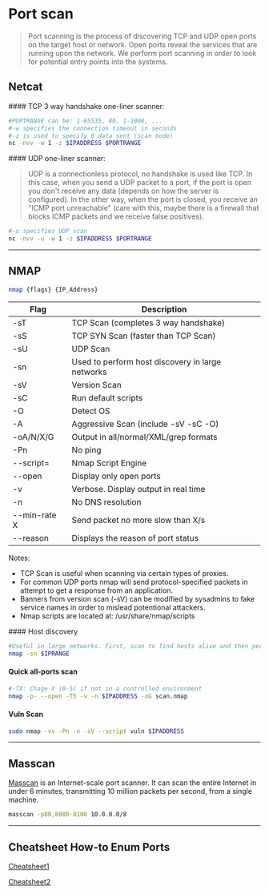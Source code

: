 # Port scan

> Port scanning is the process of discovering TCP and UDP open ports on the target host or network. Open ports reveal the services that are running upon the network. We perform port scanning in order to look for potential entry points into the systems.

## Netcat

#### TCP 3 way handshake one-liner scanner:

```bash
#PORTRANGE can be: 1-65535, 80, 1-1000, ...
#-w specifies the connection timeout in seconds
#-z is used to specify 0 data sent (scan mode)
nc -nvv -w 1 -z $IPADDRESS $PORTRANGE
```

#### UDP one-liner scanner:
> UDP is a connectionless protocol, no handshake is used like TCP. In this case, when you send a UDP packet to a port, if the port is open you don't receive any data (depends on how the server is configured). In the other way, when the port is closed, you receive an "ICMP port unreachable" (care with this, maybe there is a firewall that blocks ICMP packets and we receive false positives).

```bash
#-u specifies UDP scan
nc -nvv -u -w 1 -z $IPADDRESS $PORTRANGE
```

_____

## NMAP

```bash
nmap {flags} {IP_Address}
```

| **Flag**    | **Description**                      |
|-------------|--------------------------------------|
| -sT         | TCP Scan (completes 3 way handshake) |
| -sS         | TCP SYN Scan (faster than TCP Scan)  |
| -sU         | UDP Scan                             |
| -sn         | Used to perform host discovery in large networks|      
| -sV         | Version Scan                         |
| -sC         | Run default scripts                  |
| -O          | Detect OS                            |
| -A          | Aggressive Scan (include -sV -sC -O) |
| -oA/N/X/G   | Output in all/normal/XML/grep formats|
| -Pn         | No ping                              |
| --script=   | Nmap Script Engine                   |
| --open      | Display only open ports              |
| -v          | Verbose. Display output in real time |
| -n          | No DNS resolution                    |
| --min-rate X| Send packet no more slow than X/s    |
| --reason    | Displays the reason of port status   |


Notes:

* TCP Scan is useful when scanning via certain types of proxies.
* For common UDP ports nmap will send protocol-specified packets in attempt to get a response from an application.
* Banners from version scan (-sV) can be modified by sysadmins to fake service names in order to mislead potentional attackers.
* Nmap scripts are located at: /usr/share/nmap/scripts

#### Host discovery
```bash
#Useful in large networks. First, scan to find hosts alive and then perform more complex scanning techniques.
nmap -sn $IPRANGE
```

#### Quick all-ports scan
```bash
#-TX: Chage X (0-5) if not in a controlled environment
nmap -p- --open -T5 -v -n $IPADDRESS -oG scan.nmap
```

#### Vuln Scan

```bash
sudo nmap -vv -Pn -n -sV --script vuln $IPADDRESS
```
_____

## Masscan

[Masscan](https://github.com/robertdavidgraham/masscan) is an Internet-scale port scanner. It can scan the entire Internet in under 6 minutes, transmitting 10 million packets per second, from a single machine.

```bash
masscan -p80,8000-8100 10.0.0.0/8
```

_____

## Cheatsheet How-to Enum Ports

[Cheatsheet1](http://0daysecurity.com/penetration-testing/enumeration.html)

[Cheatsheet2](https://highon.coffee/blog/penetration-testing-tools-cheat-sheet/)

